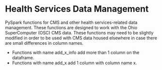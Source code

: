 # Health Services Data Management

PySpark functions for CMS and other health services-related data management. 
These functions are designed to work with the Ohio SuperComputer (OSC) CMS data.
These functions may need to be slightly modified in order to be used with CMS data housed elsewhere in case there are
small differences in column names.

- Functions with name add_x_info add more than 1 column on the dataframe.
- Functions with name add_x add 1 column with column name x.
